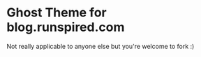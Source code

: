 # Ghost Theme for blog.runspired.com

Not really applicable to anyone else but you're welcome to fork :)
